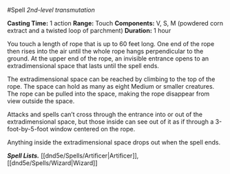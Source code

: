 #Spell
*2nd-level transmutation*

**Casting Time:** 1 action
**Range:** Touch
**Components:** V, S, M (powdered corn extract and a twisted loop of parchment)
**Duration:** 1 hour

You touch a length of rope that is up to 60 feet long. One end of the rope then rises into the air until the whole rope hangs perpendicular to the ground. At the upper end of the rope, an invisible entrance opens to an extradimensional space that lasts until the spell ends.

The extradimensional space can be reached by climbing to the top of the rope. The space can hold as many as eight Medium or smaller creatures. The rope can be pulled into the space, making the rope disappear from view outside the space.

Attacks and spells can’t cross through the entrance into or out of the extradimensional space, but those inside can see out of it as if through a 3-foot-by-5-foot window centered on the rope.

Anything inside the extradimensional space drops out when the spell ends.

***Spell Lists.*** [[dnd5e/Spells/Artificer\|Artificer]], [[dnd5e/Spells/Wizard\|Wizard]]